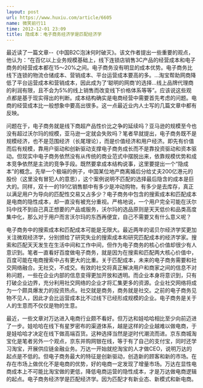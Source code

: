 ```yaml
---
layout: post
url: https://www.huxiu.com/article/6605
name: 微笑前行11
time: 2012-12-01 23:09
title: 隐成本：电子商务经济学是匹配经济学
---
```

最近读了一篇文章--《中国B2C泡沫何时破灭》。该文作者提出一些重要的观点，他认为：“在百亿以上业务规模基础上，线下连锁店销售3C产品的经营成本和电子商务的经营成本都在15～20%之间。电子商务没有明显的成本优势。电子商务比线下连锁的物流仓储成本、营销成本、平台运营成本要高的多。…淘宝帮助网商降低了平台运营成本和营销成本，因此成为了‘聪明的网商’的选择…线上品牌代理商的利润有限，且不会为5%的线上销售而改变线下价格体系等等”。应该说这些观点都是基于现实得出的判断。成本结构确实是电商经营中需要首先考虑的问题。电商的经营成本比一般想象中要高出很多。这一点最近业内人士写的几篇文章中都有反映。

问题在于，电子商务就是线下商超产品性价比之争的延续吗？亚马逊的规模至今也没有超过沃尔玛的规模，亚马逊一定就会失败吗？笔者早就提出，电子商务既不是规模经济，也不是范围经济（长尾理论），而是价值经济和用户经济。即先有价值而后有规模，靠用户驱动和创新驱动支撑电子商务成长而不是靠投资驱动和资本驱动。但现实中电子商务依然没有从传统的商业范式中摆脱出来，依靠规模优势和成本竞争依然是主流的竞争手段。既然要拿成本结构说事，这里要提出一个“隐成本”的概念。先举一个极端的例子，中国某位地产商离婚后分给丈夫200亿港元的股份（这里没有冒犯人的意思），这个案例说明不匹配的选择最后隐含的成本是巨大的。同样，双十一的191亿销售额中有多少是冲动购物，有多少是去库存，真正以满足用户为导向的匹配性交易又占多少？电子商务中包含的搜索成本和匹配成本是电商的隐性成本，却一直没有被充分重视。严格地说，一个用户完全可能在沃尔玛中找不到自己真正想要的产品或服务，沃尔玛的选品原则是天天低价和品类高度集中化，那么对于用户而言沃尔玛的东西再便宜，自己不需要又有什么意义呢？

电子商务中的搜索成本和匹配成本可能是无限大。最近两年的诺贝尔经济学奖更加关注微观经济学，分别颁给了研究失业的搜索成本和研究匹配成本的经济学家。搜索和匹配天天发生在生活中间和工作中间，但作为电子商务的核心价值却很少有人意识到。笔者一直看好百度做电子商务，就是因为在搜索和匹配两大核心价值中，百度可能在电商搜索中占有更大的比重。关于匹配成本，未来的电子商务需要和社交网络融合。无社交，不成交。有效的社交将真正解决用户和商家之间的信息不对称问题，一些在企业内部的信息变得更加开放和透明。而企业本身将意识到，只有打破企业边界，充分利用社交网络的企业才将汇集更多的资源。企业社交网络将成为一个颇具爆发力的投资热点。社交就是商务，商务就是社交。之前的电子商务见物不见人，因此才会比运营成本比不过线下已经形成规模的企业。电子商务是关于人的生意而不仅仅是物的生意。

最近，一些文章对万达进入电商行业颇不看好。但万达和娃哈哈相比至少向前迈进了一步。娃哈哈在线下有星罗密布的渠道体系，越是这样的企业越难以做电商，于是娃哈哈才决定在线下做高端百货。这种选择当然是逆时代潮流而进。京东商城淘宝化是笔者另外一个观点，京东并购网银在线，等于有了自己的支付宝，同时还学习淘宝，开展供应链金融业务。万达一开始就挖淘宝的人才做CEO，说明万达的起点是不低的。但电子商务最大的特征是创新驱动，创造新的顾客和新的市场。在存在市场上做优化不是电商的优势，好的电商一定发现了增量市场。万达在显性电商成本上不可能比淘宝做的更低，降低电商运营的隐性成本，才是万达做电商逻辑的起点。电子商务经济学是匹配经济学。因为匹配才有新业态、新模式和新电商。

